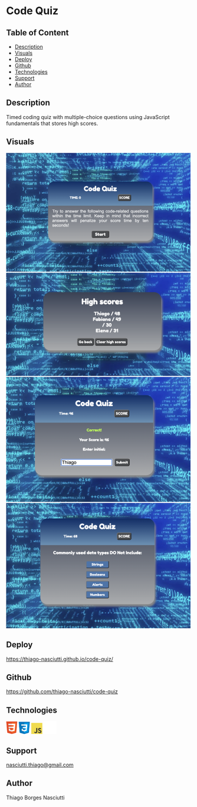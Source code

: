# Code Quiz

## Table of Content
 
 * [Description](#description)
 * [Visuals](#visuals)
 * [Deploy](#deploy)
 * [Github](#github)
 * [Technologies](#technologies)
 * [Support](#support)
 * [Author](#author)

## Description

Timed coding quiz with multiple-choice questions using JavaScript fundamentals that stores high scores.

## Visuals

<img width="500" src="./assets/images/screenshots/screenshot1.png">

<img width="500" src="./assets/images/screenshots/screenshot2.png">

<img width="500" src="./assets/images/screenshots/screenshot3.png">

<img width="500" src="./assets/images/screenshots/screenshot4.png">


## Deploy
https://thiago-nasciutti.github.io/code-quiz/

## Github
https://github.com/thiago-nasciutti/code-quiz

## Technologies
<img src="./assets/images/technologies/html.png" width="30">   <img src="./assets/images/technologies/css.png" width="30">   <img src="./assets/images/technologies/js-logo.png" width="30"> <img src="./assets/images/technologies/github.png" width="35">

## Support
nasciutti.thiago@gmail.com

## Author
Thiago Borges Nasciutti
